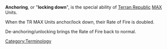 **Anchoring**, or "**locking down**", is the special ability of [Terran
Republic](/Terran_Republic "wikilink") [MAX](/MAX "wikilink") Units.

When the TR MAX Units anchor/lock down, their Rate of Fire is doubled.

De-anchoring/unlocking brings the Rate of Fire back to normal.

[Category:Terminology](/Category:Terminology "wikilink")
